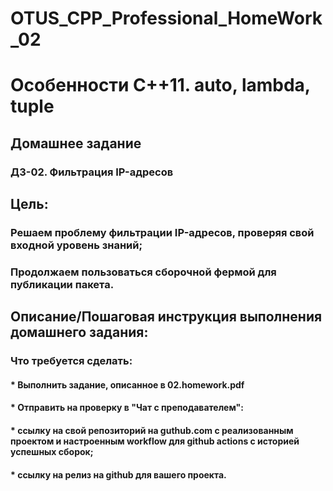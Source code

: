# OTUS_CPP_Professional_HomeWork_02

# Особенности C++11. auto, lambda, tuple

## Домашнее задание
### ДЗ-02. Фильтрация IP-адресов

## Цель:
### Решаем проблему фильтрации IP-адресов, проверяя свой входной уровень знаний;
### Продолжаем пользоваться сборочной фермой для публикации пакета.


## Описание/Пошаговая инструкция выполнения домашнего задания:
### Что требуется сделать:

#### * Выполнить задание, описанное в 02.homework.pdf
#### * Отправить на проверку в "Чат с преподавателем":
#### * ссылку на свой репозиторий на guthub.com с реализованным проектом и настроенным workflow для github actions с историей успешных сборок;
#### * ссылку на релиз на github для вашего проекта.
